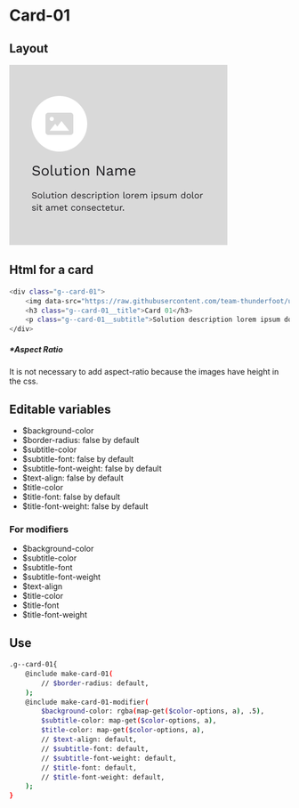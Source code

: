# Card-01

## Layout

![alt text][card-01]

[card-01]: /src/img/global-components/card/card-01.png

## Html for a card

```sh
<div class="g--card-01">
    <img data-src="https://raw.githubusercontent.com/team-thunderfoot/ui/main/src/img/global-components/card/card-img-placeholder.png" src="/src/img/global-components/placeholder.jpg" alt="alt text" class="g--card-01__media g--lazy-01">
    <h3 class="g--card-01__title">Card 01</h3>
    <p class="g--card-01__subtitle">Solution description lorem ipsum dolor sit amet consectetur.</p>
</div>
```

##### \*Aspect Ratio

It is not necessary to add aspect-ratio because the images have height in the css.

## Editable variables

- $background-color
- $border-radius: false by default
- $subtitle-color
- $subtitle-font: false by default
- $subtitle-font-weight: false by default
- $text-align: false by default
- $title-color
- $title-font: false by default
- $title-font-weight: false by default

### For modifiers

- $background-color
- $subtitle-color
- $subtitle-font
- $subtitle-font-weight
- $text-align
- $title-color
- $title-font
- $title-font-weight

## Use

```sh
.g--card-01{
    @include make-card-01(
        // $border-radius: default,
    );
    @include make-card-01-modifier(
        $background-color: rgba(map-get($color-options, a), .5),
        $subtitle-color: map-get($color-options, a),
        $title-color: map-get($color-options, a),
        // $text-align: default,
        // $subtitle-font: default,
        // $subtitle-font-weight: default,
        // $title-font: default,
        // $title-font-weight: default,
    );
}
```
